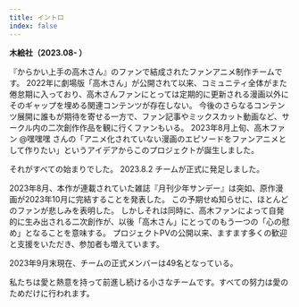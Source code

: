 ```yaml
---
title: イントロ
index: false
---
```

  **木絵社（2023.08- ）**

『からかい上手の高木さん』のファンで結成されたファンアニメ制作チームです。
2022年に劇場版「高木さん」が公開されて以来、コミュニティ全体がまた倦怠期に入っており、高木さんファンにとっては定期的に更新される漫画以外にそのギャップを埋める関連コンテンツが存在しない。 今後のさらなるコンテンツ展開に誰もが期待を寄せる一方で、ファン記事やミックスカット動画など、サークル内の二次創作作品を観に行くファンもいる。
2023年8月上旬、高木ファン @嘿嘿嘿 さんの「アニメ化されていない漫画のエピソードをファンアニメとして作りたい」というアイデアからこのプロジェクトが誕生しました。

それがすべての始まりでした。
2023.8.2 チームが正式に発足しました。

2023年8月、本作が連載されていた雑誌『月刊少年サンデー』は突如、原作漫画が2023年10月に完結することを発表した。
この予期せぬ知らせに、ほとんどのファンが悲しみを表明した。
しかしそれは同時に、高木ファンによって自発的に生み出される二次創作が、以後「高木さん」にとってのもう一つの「心の慰め」となることを意味する。
プロジェクトPVの公開以来、ますます多くの歓迎と支援をいただき、参加者も増えています。

2023年9月末現在、チームの正式メンバーは49名となっている。

私たちは愛と熱意を持って前進し続ける小さなチームです。すべての努力は愛のためだけに行われます。